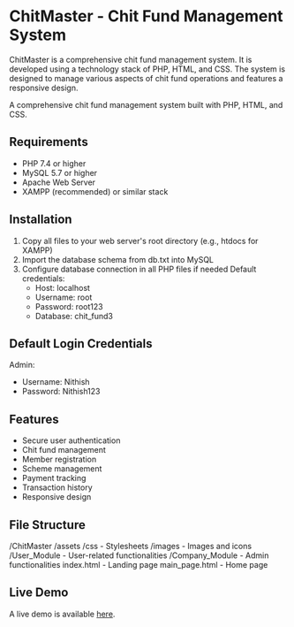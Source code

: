 ChitMaster - Chit Fund Management System
=====================================
ChitMaster is a comprehensive chit fund management system. It is developed using a technology stack of PHP, HTML, and CSS. The system is designed to manage various aspects of chit fund operations and features a responsive design.

A comprehensive chit fund management system built with PHP, HTML, and CSS.

Requirements
-----------
- PHP 7.4 or higher
- MySQL 5.7 or higher
- Apache Web Server
- XAMPP (recommended) or similar stack

Installation
-----------
1. Copy all files to your web server's root directory (e.g., htdocs for XAMPP)
2. Import the database schema from db.txt into MySQL
3. Configure database connection in all PHP files if needed
   Default credentials:
   - Host: localhost
   - Username: root
   - Password: root123
   - Database: chit_fund3

Default Login Credentials
-----------------------
Admin:
- Username: Nithish
- Password: Nithish123

Features
--------
- Secure user authentication
- Chit fund management
- Member registration
- Scheme management
- Payment tracking
- Transaction history
- Responsive design

File Structure
-------------
/ChitMaster
  /assets
    /css     - Stylesheets
    /images  - Images and icons
  /User_Module    - User-related functionalities
  /Company_Module - Admin functionalities
  index.html      - Landing page
  main_page.html  - Home page

Live Demo
-------------
A live demo is available [here](https://chitmaster.infinityfreeapp.com).

